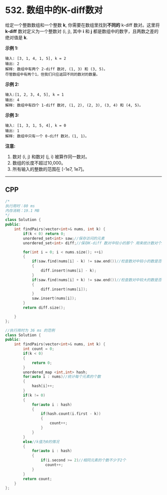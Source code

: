 # 532. 数组中的K-diff数对

给定一个整数数组和一个整数 **k**, 你需要在数组里找到**不同的** k-diff 数对。这里将 **k-diff** 数对定义为一个整数对 (i, j), 其中 **i** 和 **j** 都是数组中的数字，且两数之差的绝对值是 **k**.

**示例 1:**

```
输入: [3, 1, 4, 1, 5], k = 2
输出: 2
解释: 数组中有两个 2-diff 数对, (1, 3) 和 (3, 5)。
尽管数组中有两个1，但我们只应返回不同的数对的数量。
```

**示例 2:**

```
输入:[1, 2, 3, 4, 5], k = 1
输出: 4
解释: 数组中有四个 1-diff 数对, (1, 2), (2, 3), (3, 4) 和 (4, 5)。
```

**示例 3:**

```
输入: [1, 3, 1, 5, 4], k = 0
输出: 1
解释: 数组中只有一个 0-diff 数对，(1, 1)。
```

**注意:**

1. 数对 (i, j) 和数对 (j, i) 被算作同一数对。
2. 数组的长度不超过10,000。
3. 所有输入的整数的范围在 [-1e7, 1e7]。

***

## CPP

```cpp
/*
执行用时：80 ms
内存消耗：19.1 MB
*/
class Solution {
public:
    int findPairs(vector<int>& nums, int k) {
        if(k < 0) return 0;
        unordered_set<int> saw;//保存访问的元素
        unordered_set<int> diff;//保存K-diff 数对中较小的那个 用来统计数对个数

        for(int i = 0; i < nums.size(); ++i)
        {
            if(saw.find(nums[i] - k) != saw.end())//检查数对中较小的数是否在数组中
            {
                diff.insert(nums[i] - k);
            }
            if(saw.find(nums[i] + k) != saw.end())//检查数对中较大的数是否在数组中
            {
                diff.insert(nums[i]);
            }
            saw.insert(nums[i]);
        }
        return diff.size();

    }
};
```



```cpp
//执行用时为 36 ms 的范例
class Solution {
public:
    int findPairs(vector<int>& nums, int k) {
        int count = 0;
        if(k < 0)
        {
            return 0;
        }
        unordered_map <int,int> hash;
        for(auto i : nums)//统计每个元素的个数
        {
            hash[i]++;
        }
        if(k != 0)
        {
            for(auto i : hash)
            {
                if(hash.count(i.first - k))
                {
                    count++;
                }
            }
        }
        else//k值为0的情况
        {
            for(auto i : hash)
            {
                if(i.second >= 2)//相同元素的个数不少于2个
                  count++;
            }
        }
        return count;
    }
};
```

